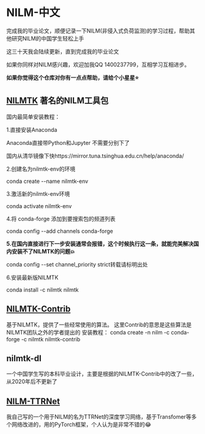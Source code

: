 # NILM-中文
完成我的毕业论文，顺便记录一下NILM(非侵入式负荷监测)的学习过程，帮助其他研究NILM的中国学生轻松上手

这三十天我会陆续更新，直到完成我的毕业论文

如果你同样对NILM感兴趣，欢迎加我QQ 1400237799，互相学习互相进步。

**如果你觉得这个仓库对你有一点点帮助，请给个小星星:star:**
## [NILMTK](https://github.com/nilmtk/nilmtk) 著名的NILM工具包
国内最简单安装教程：

1.直接安装Anaconda

Anaconda直接带Python和Jupyter 不需要分别下了

国内从清华镜像下快https://mirror.tuna.tsinghua.edu.cn/help/anaconda/

2.创建名为nilmtk-env的环境

conda create --name nilmtk-env 

3.激活新的nilmtk-env环境

conda activate nilmtk-env
 
4.将 conda-forge 添加到要搜索包的频道列表

conda config --add channels conda-forge

**5.在国内直接进行下一步安装通常会报错，这个时候执行这一条，就能完美解决国内安装不了NILMTK的问题:boom:**

conda config --set channel_priority strict转载请标明出处

6.安装最新版NILMTK

conda install -c nilmtk nilmtk


## [NILMTK-Contrib](https://github.com/nilmtk/nilmtk-contrib)
基于NILMTK，提供了一些经常使用的算法。
这里Contrib的意思是这些算法是NILMTK团队之外的学者提出的
安装教程：
conda create -n nilm -c conda-forge -c nilmtk nilmtk-contrib
## nilmtk-dl
一个中国学生写的本科毕业设计，主要是根据的NILMTK-Contrib中的改了一些，从2020年后不更新了

## [NILM-TTRNet](https://github.com/shaoshuai6666/NILM-TTRNet)
我自己写的一个用于NILM的名为TTRNet的深度学习网络，基于Transfomer等多个网络改进的，用的PyTorch框架，个人认为是非常不错的:joy:

